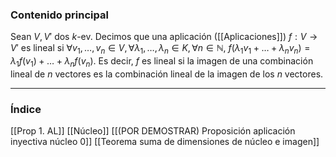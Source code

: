 ### Contenido principal

Sean $V, V'$ dos $k$-ev. Decimos que una aplicación ([[Aplicaciones]]) $f: V \rightarrow V'$ es lineal si $\forall v_1 , \dots, v_n \in V, \forall \lambda_1, \dots, \lambda_n \in K, \forall n \in \mathbb{N}$, $f(\lambda_1 v_1 + \dots + \lambda_n v_n) = \lambda_1 f(v_1) + \dots + \lambda_n f(v_n)$. Es decir, $f$ es lineal si la imagen de una combinación lineal de $n$ vectores es la combinación lineal de la imagen de los $n$ vectores.

--- 
### Índice
[[Prop 1. AL]]
[[Núcleo]]
[[(POR DEMOSTRAR) Proposición aplicación inyectiva núcleo 0]]
[[Teorema suma de dimensiones de núcleo e imagen]]


